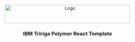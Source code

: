 <div id="top"></div>

<br />
<div align="center">
  <a href="https://www.ibm.com/products/tririga">
    <img src="images/logo.jpeg" alt="Logo" width="400" height="60"/>
  </a>

  <h3 align="center">IBM Tririga Polymer React Template</h3>

</div>
